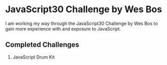 # JavaScript30 Challenge by Wes Bos

I am working my way through the JavaScript30 Challenge by Wes Bos to gain more experience with and exposure to JavaScript.

## Completed Challenges
1. JavaScript Drum Kit
